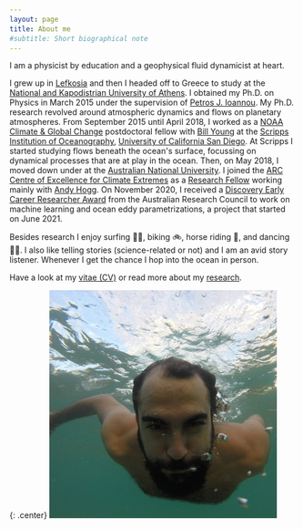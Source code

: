 ```yaml
---
layout: page
title: About me
#subtitle: Short biographical note
---
```


I am a physicist by education and a geophysical fluid dynamicist at heart.

I grew up in [Lefkosia][lefkosia-site] and then I headed off to Greece to study at the [National and Kapodistrian University of Athens][uoa-site]. I obtained my Ph.D. on Physics in March 2015
under the supervision of [Petros J. Ioannou][pji-site]. My Ph.D. research revolved around
atmospheric dynamics and flows on planetary atmospheres. From September 2015 until April 2018,
I worked as a [NOAA Climate & Global Change][noaa-site] postdoctoral fellow with
[Bill Young][bill-site] at the [Scripps Institution of Oceanography][scripps-site],
[University of California San Diego][ucsd-site]. At Scripps I started studying flows beneath
the ocean's surface, focussing on dynamical processes that are at play in the ocean. Then, on
May 2018, I moved down under at the [Australian National University][anu-site]. I joined the
[ARC Centre of Excellence for Climate Extremes][arc-site] as a [Research Fellow][arc-profile]
working mainly with [Andy Hogg][andy-site]. On November 2020, I received a [Discovery Early Career Researcher Award][decra2021] from the Australian Research Council to work on machine learning
and ocean eddy parametrizations, a project that started on June 2021.

Besides research I enjoy surfing 🏄🏽, biking 🚲, horse riding 🐎, and dancing 💃🏼. I also like
telling stories (science-related or not) and I am an avid story listener. Whenever I get the
chance I hop into the ocean in person.

Have a look at my [vitae (CV)][cv-pdf] or read more about my [research](../research/).


{: .center}
<img src="/img/navid_underwater.jpg" alt="me somewhere in the Pacific" title="me somewhere in the Pacific" class="circular-image" />

[lefkosia-site]: http://en.wikipedia.org/wiki/Nicosia
[bill-site]: http://pordlabs.ucsd.edu/wryoung/
[arc-site]: http://www.climateextremes.org.au
[scripps-site]: http://scripps.ucsd.edu
[anu-site]: http://rses.anu.edu.au
[ucsd-site]: http://ucsd.edu
[uoa-site]: http://en.uoa.gr
[pji-site]: http://users.uoa.gr/~pjioannou/
[noaa-site]: https://cpaess.ucar.edu/cgc
[andy-site]: http://rses.anu.edu.au/people/academics/prof-andy-hogg
[arc-profile]: http://climateextremes.org.au/member-profile/?memberID=251
[decra2021]: https://rms.arc.gov.au/RMS/Report/Download/Report/a3f6be6e-33f7-4fb5-98a6-7526aaa184cf/219
[cv-pdf]: http://nbviewer.jupyter.org/github/navidcy/NavidVitae/blob/main/cv.pdf
